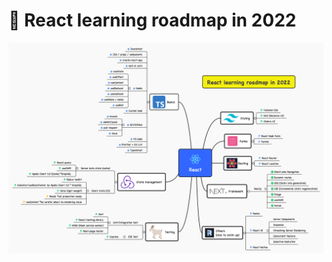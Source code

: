 # 🚀 React learning roadmap in 2022
![roadmap](https://raw.githubusercontent.com/GomaGoma676/react-roadmap-2021/main/react-roadmap-v2.png?raw=true)
